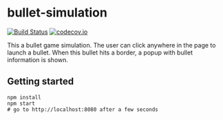 # bullet-simulation
[![Build Status][travis-badge]][travis-link]
[![codecov.io][codecov-badge]][codecov-link]

This a bullet game simulation. The user can click anywhere in the page to launch a bullet.
When this bullet hits a border, a popup with bullet information is shown.

## Getting started

```
npm install
npm start
# go to http://localhost:8080 after a few seconds
```


[travis-badge]: https://travis-ci.org/hourliert/bullet-simulation.svg?branch=master
[travis-link]: https://travis-ci.org/hourliert/bullet-simulation
[codecov-badge]: https://codecov.io/github/hourliert/bullet-simulation/coverage.svg?branch=master
[codecov-link]: https://codecov.io/github/hourliert/bullet-simulation?branch=master
